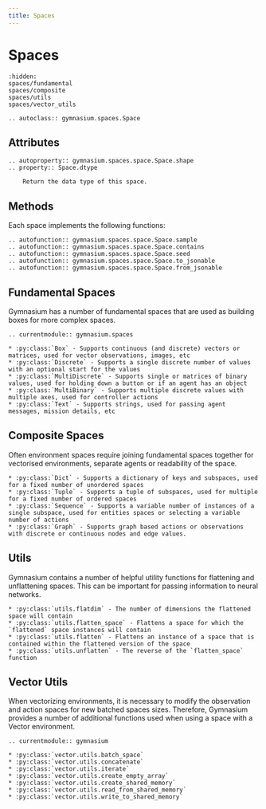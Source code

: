 ```yaml
---
title: Spaces
---
```



# Spaces

```{toctree}
:hidden:
spaces/fundamental
spaces/composite
spaces/utils
spaces/vector_utils
```

```{eval-rst}
.. autoclass:: gymnasium.spaces.Space
```

## Attributes

```{eval-rst}
.. autoproperty:: gymnasium.spaces.space.Space.shape
.. property:: Space.dtype

    Return the data type of this space.
```

## Methods

Each space implements the following functions:

```{eval-rst}
.. autofunction:: gymnasium.spaces.space.Space.sample
.. autofunction:: gymnasium.spaces.space.Space.contains
.. autofunction:: gymnasium.spaces.space.Space.seed
.. autofunction:: gymnasium.spaces.space.Space.to_jsonable
.. autofunction:: gymnasium.spaces.space.Space.from_jsonable
``` 

## Fundamental Spaces
Gymnasium has a number of fundamental spaces that are used as building boxes for more complex spaces.

```{eval-rst}
.. currentmodule:: gymnasium.spaces

* :py:class:`Box` - Supports continuous (and discrete) vectors or matrices, used for vector observations, images, etc
* :py:class:`Discrete` - Supports a single discrete number of values with an optional start for the values
* :py:class:`MultiDiscrete` - Supports single or matrices of binary values, used for holding down a button or if an agent has an object
* :py:class:`MultiBinary` - Supports multiple discrete values with multiple axes, used for controller actions
* :py:class:`Text` - Supports strings, used for passing agent messages, mission details, etc 
```

## Composite Spaces
Often environment spaces require joining fundamental spaces together for vectorised environments, separate agents or readability of the space.

```{eval-rst}
* :py:class:`Dict` - Supports a dictionary of keys and subspaces, used for a fixed number of unordered spaces
* :py:class:`Tuple` - Supports a tuple of subspaces, used for multiple for a fixed number of ordered spaces
* :py:class:`Sequence` - Supports a variable number of instances of a single subspace, used for entities spaces or selecting a variable number of actions
* :py:class:`Graph` - Supports graph based actions or observations with discrete or continuous nodes and edge values.
```

## Utils
Gymnasium contains a number of helpful utility functions for flattening and unflattening spaces. 
This can be important for passing information to neural networks.

```{eval-rst}
* :py:class:`utils.flatdim` - The number of dimensions the flattened space will contain
* :py:class:`utils.flatten_space` - Flattens a space for which the `flattened` space instances will contain
* :py:class:`utils.flatten` - Flattens an instance of a space that is contained within the flattened version of the space
* :py:class:`utils.unflatten` - The reverse of the `flatten_space` function
```

## Vector Utils
When vectorizing environments, it is necessary to modify the observation and action spaces for new batched spaces sizes.
Therefore, Gymnasium provides a number of additional functions used when using a space with a Vector environment.

```{eval-rst}
.. currentmodule:: gymnasium

* :py:class:`vector.utils.batch_space`
* :py:class:`vector.utils.concatenate`
* :py:class:`vector.utils.iterate`
* :py:class:`vector.utils.create_empty_array`
* :py:class:`vector.utils.create_shared_memory`
* :py:class:`vector.utils.read_from_shared_memory`
* :py:class:`vector.utils.write_to_shared_memory`
```
